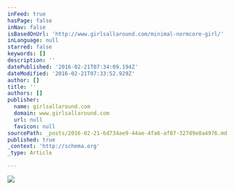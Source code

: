 ```yaml
---
inFeed: true
hasPage: false
inNav: false
isBasedOnUrl: 'http://www.girlsallaround.com/minimal-normcore-girl/'
inLanguage: null
starred: false
keywords: []
description: ''
datePublished: '2016-02-21T07:34:09.194Z'
dateModified: '2016-02-21T07:33:52.929Z'
author: []
title: ''
authors: []
publisher:
  name: girlsallaround.com
  domain: www.girlsallaround.com
  url: null
  favicon: null
sourcePath: _posts/2016-02-21-6d734ae9-44ae-4fa6-af87-327d9e8a4976.md
published: true
_context: 'http://schema.org'
_type: Article

---
```

![](http://www.girlsallaround.com/wp-content/uploads/2015/06/minimal19.jpg)